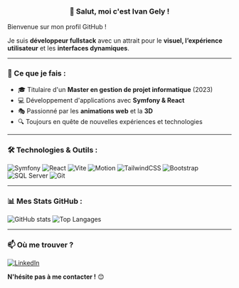 <div align="center">
  
### 👋 Salut, moi c'est Ivan Gely !  

</div>

Bienvenue sur mon profil GitHub ! 

Je suis **développeur fullstack** avec un attrait pour le **visuel, l’expérience utilisateur** et les **interfaces dynamiques**.

---

### 🚀 Ce que je fais :
- 🎓 Titulaire d'un **Master en gestion de projet informatique** (2023)
- 💻 Développement d'applications avec **Symfony & React**
- 🎭 Passionné par les **animations web** et la **3D**
- 🔍 Toujours en quête de nouvelles expériences et technologies

---

### 🛠️ Technologies & Outils :

![Symfony](https://img.shields.io/badge/Symfony-000000?style=for-the-badge&logo=symfony&logoColor=white)
![React](https://img.shields.io/badge/React-20232A?style=for-the-badge&logo=react&logoColor=61DAFB)
![Vite](https://img.shields.io/badge/Vite-646CFF?style=for-the-badge&logo=vite&logoColor=white)
![Motion](https://img.shields.io/badge/Motion-FFFF00?style=for-the-badge&logo=framer&logoColor=black)
![TailwindCSS](https://img.shields.io/badge/TailwindCSS-38B2AC?style=for-the-badge&logo=tailwind-css&logoColor=white)
![Bootstrap](https://img.shields.io/badge/Bootstrap-7952B3?style=for-the-badge&logo=bootstrap&logoColor=white)
![SQL Server](https://img.shields.io/badge/SQL%20Server-CC2927?style=for-the-badge&logo=microsoft-sql-server&logoColor=white)
![Git](https://img.shields.io/badge/Git-F05032?style=for-the-badge&logo=git&logoColor=white)

---

### 📊 Mes Stats GitHub :

![GitHub stats](https://github-readme-stats.vercel.app/api?username=Ivan-gely&show_icons=true&theme=white)
![Top Langages](https://github-readme-stats.vercel.app/api/top-langs/?username=Ivan-gely&layout=compact&theme=white)

---

### 📫 Où me trouver ?

[![LinkedIn](https://img.shields.io/badge/LinkedIn-0A66C2?style=for-the-badge&logo=linkedin&logoColor=white)](https://linkedin.com/in/Ivan-gely)  

**N'hésite pas à me contacter !** 😊
